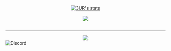 <center>
<a href="https://github.com/3UR">
  <img align="center" src="https://github-readme-stats.vercel.app/api?username=3UR&show_icons=true&include_all_commits=true&show_icons=true&title_color=fff&icon_color=79ff97&text_color=9f9f9f&bg_color=151515" alt="3UR's stats" />
</a>
<br><br>
<a href="https://github.com/3UR?tab=repositories">
  <img align="center" src="https://github-readme-stats.vercel.app/api/top-langs/?username=3UR&langs_count=8&layout=compact&show_icons=true&title_color=fff&icon_color=79ff97&text_color=9f9f9f&bg_color=151515" />
</a>
<br>
<br>
<hr>

<img src="https://komarev.com/ghpvc/?username=3UR&style=flat-square">

</center>
<img align="center" src="https://discord.c99.nl/widget/theme-1/434986484903444480.png" alt="Discord" />

